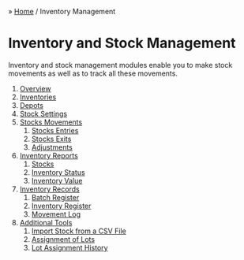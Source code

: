 &raquo; [Home](../index.md) / Inventory Management

# Inventory and Stock Management

Inventory and stock management modules enable you to make stock movements as well as to track all these movements.

1. [Overview](./overview.md)
2. [Inventories](./inventory.md)
3. [Depots](./depot.md)
4. [Stock Settings](./stock.settings.md)
4. [Stocks Movements](./movement.md)
    1. [Stocks Entries](./movement.entry.md)
    2. [Stocks Exits](./movement.exit.md)
    3. [Adjustments](./movement.adjustment.md)
5. [Inventory Reports]()
    1. [Stocks]()
    2. [Inventory Status]()
    3. [Inventory Value]()
6. [Inventory Records]()
    1. [Batch Register]()
    2. [Inventory Register]()
    3. [Movement Log]()
7. [Additional Tools]()
    1. [Import Stock from a CSV File]()
    2. [Assignment of Lots]()
    2. [Lot Assignment History]()
